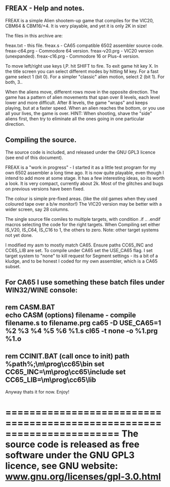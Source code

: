 
  FREAX  - Help and notes.
  ------------------------
  
FREAX is a simple Alien shootem-up game that compiles for the VIC20, CBM64 & CBM16/+4.
It is very playable, and yet it is only 2K in size!

The files in this archive are:

freax.txt        - this file.
freax.s          - CA65 compatible 6502 assembler source code.
freax-c64.prg    - Commodore 64 version.
freax-v20.prg    - VIC20 version (unexpanded).
freax-c16.prg    - Commodore 16 or Plus-4 version.

To move left/right use keys I,P.   hit SHIFT to fire. To exit game hit key X.
In the title screen you can select different modes by hitting M key. 
For a fast game select 1 (bit 0). For a simpler "classic" alien motion, select 2 (bit 1). For both, 3..

When the aliens move, different rows move in the opposite direction.
The game has a pattern of alien movements that span over 8 levels, each level lower and more difficult.
After 8 levels, the game "wraps" and keeps playing, but at a faster speed.
When an alien reaches the bottom, or you use all your lives, the game is over.
HINT: When shooting, shave the "side" aliens first, then try to eliminate all the ones going in one particular direction.

Compiling the source.
---------------------
The source code is included, and released under the GNU GPL3 licence (see end of this document).

FREAX is a "work in progress" - I started it as a little test program for my own 6502 assembler a long time ago.
It is now quite playable, even though I intend to add more at some stage. It has a few interesting ideas, so its worth a look.
It is very compact, currently about 2k. Most of the glitches and bugs on previous versions have been fixed.

The colour is simple pre-fixed areas. (like the old games when they used coloured tape over a b/w monitor!) 
The VIC20 version may be better with a wider screen, say 28 columns.

The single source file comiles to multiple targets, with condition .if .. .endif macros selecting the code for the right targets.
When Compiling set either  IS_V20, IS_C64, IS_C16  to 1, the others to zero. 
Note: other target systems not yet done.

I modified my asm to mostly match CA65. Ensure paths CC65_INC and CC65_LIB are set.
To compile under CA65 set the USE_CA65 flag. I set target system to "none" to kill
request for Segment settings - its a bit of a kludge, and to be honest I coded for my own 
assembler, which is a CA65 subset.

For CA65 I use something these batch files under WIN32/WINE console:
------------------------------------------------------------------------
rem CASM.BAT  
echo  CASM (options) filename     - compile filename.s to filename.prg
ca65 -D USE_CA65=1 %2 %3 %4 %5 %6 %1.s
cl65 -t none -o %1.prg %1.o
------------------------------------------------------------------------
rem CCINIT.BAT    (call once to init)
path %path%;\m\prog\cc65\bin
set CC65_INC=\m\prog\cc65\include
set CC65_LIB=\m\prog\cc65\lib
------------------------------------------------------------------------

Anyway thats it for now. Enjoy!


=======================================================================
The source code is released as free software under the GNU GPL3 licence,
see GNU website:      www.gnu.org/licenses/gpl-3.0.html 
=============================================================================
